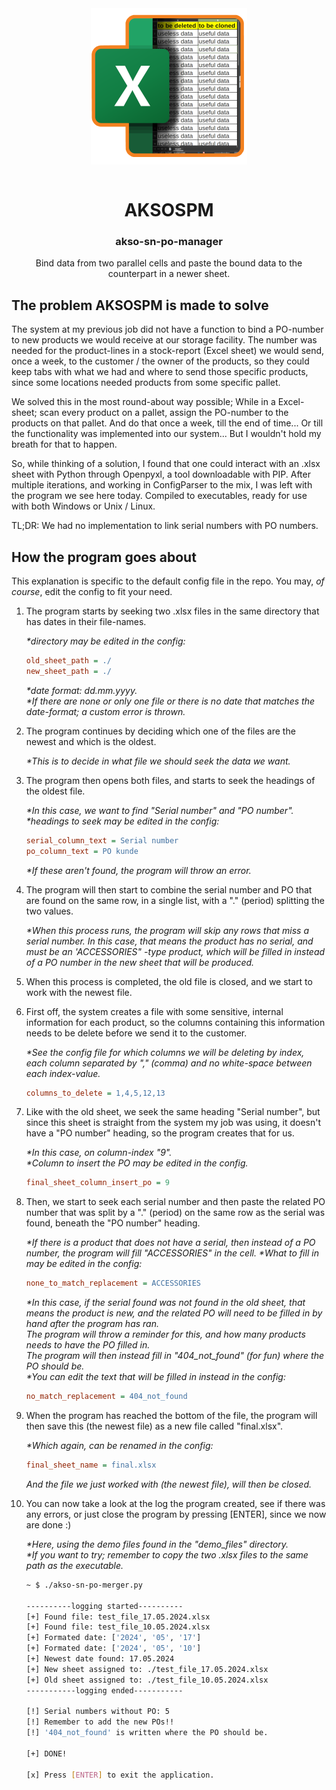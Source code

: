 <div align="center">
    <img src="img/AKSOSPM.png" width="250px" align="center" alt="Logo" />
    <br>
    <br>
    <h1>AKSOSPM</h1>
    <h3>akso-sn-po-manager</h3>
    Bind data from two parallel cells and paste the bound data to the counterpart in a newer sheet.
</div>


## The problem AKSOSPM is made to solve

The system at my previous job did not have a function to bind a PO-number to new products we would receive at our storage facility.
The number was needed for the product-lines in a stock-report (Excel sheet) we would send, once a week, to the customer / the owner of the products, so they could keep tabs with what we had and where to send those specific products, since some locations needed products from some specific pallet.

We solved this in the most round-about way possible;
While in a Excel-sheet; scan every product on a pallet, assign the PO-number to the products on that pallet. And do that once a week, till the end of time... Or till the functionality was implemented into our system... But I wouldn't hold my breath for that to happen.

So, while thinking of a solution, I found that one could interact with an .xlsx sheet with Python through Openpyxl, a tool downloadable with PIP.
After multiple iterations, and working in ConfigParser to the mix, I was left with the program we see here today. Compiled to executables, ready for use with both Windows or Unix / Linux.

TL;DR: We had no implementation to link serial numbers with PO numbers.

## How the program goes about

This explanation is specific to the default config file in the repo. You may, <em>of course</em>, edit the config to fit your need.

1. The program starts by seeking two .xlsx files in the same directory that has dates in their file-names.

    <em>*directory may be edited in the config:<br></em>
    ```ini
    old_sheet_path = ./
    new_sheet_path = ./
    ```
    <em>*date format: dd.mm.yyyy.<br>
    *If there are none or only one file or there is no date that matches the date-format; a custom error is thrown.</em>

2. The program continues by deciding which one of the files are the newest and which is the oldest.

    <em>*This is to decide in what file we should seek the data we want.</em>

3. The program then opens both files, and starts to seek the headings of the oldest file.

    <em>*In this case, we want to find "Serial number" and "PO number".<br>
    *headings to seek may be edited in the config:<br></em>
    ```ini
    serial_column_text = Serial number
    po_column_text = PO kunde
    ```
    <em>*If these aren't found, the program will throw an error.</em>

4. The program will then start to combine the serial number and PO that are found on the same row, in a single list, with a "." (period) splitting the two values.<br>

    <em>*When this process runs, the program will skip any rows that miss a serial number. In this case, that means the product has no serial, and must be an 'ACCESSORIES" -type product, which will be filled in instead of a PO number in the new sheet that will be produced.</em>

5.  When this process is completed, the old file is closed, and we start to work with the newest file.

6.  First off, the system creates a file with some sensitive, internal information for each product, so the columns containing this information needs to be delete before we send it to the customer.

    <em>*See the config file for which columns we will be deleting by index, each column separated by "," (comma) and no white-space between each index-value.</em>
    ```ini
    columns_to_delete = 1,4,5,12,13
    ```

7.  Like with the old sheet, we seek the same heading "Serial number", but since this sheet is straight from the system my job was using, it doesn't have a "PO number" heading, so the program creates that for us.

    <em>*In this case, on column-index "9".<br>
    *Column to insert the PO may be edited in the config.</em>
    ```ini
    final_sheet_column_insert_po = 9
    ```

8.  Then, we start to seek each serial number and then paste the related PO number that was split by a "." (period) on the same row as the serial was found, beneath the "PO number" heading.

    <em>*If there is a product that does not have a serial, then instead of a PO number, the program will fill "ACCESSORIES" in the cell.
    *What to fill in may be edited in the config:</em>
    ```ini
    none_to_match_replacement = ACCESSORIES
    ```
    <em>*In this case, if the serial found was not found in the old sheet, that means the product is new, and the related PO will need to be filled in by hand after the program has ran.<br>
    The program will throw a reminder for this, and how many products needs to have the PO filled in.<br>
    The program will then instead fill in "404_not_found" (for fun) where the PO should be.<br>
    *You can edit the text that will be filled in instead in the config:</em>
    ```ini
    no_match_replacement = 404_not_found
    ```

9.  When the program has reached the bottom of the file, the program will then save this (the newest file) as a new file called "final.xlsx".

    <em>*Which again, can be renamed in the config:</em>
    ```ini
    final_sheet_name = final.xlsx
    ```
    <em>And the file we just worked with (the newest file), will then be closed.</em>

10. You can now take a look at the log the program created, see if there was any errors, or just close the program by pressing [ENTER], since we now are done :)

    <em>*Here, using the demo files found in the "demo_files" directory.<br>
    *If you want to try; remember to copy the two .xlsx files to the same path as the executable.</em>

    ```bash
    ~ $ ./akso-sn-po-merger.py 

    ----------logging started----------
    [+] Found file: test_file_17.05.2024.xlsx
    [+] Found file: test_file_10.05.2024.xlsx
    [+] Formated date: ['2024', '05', '17']
    [+] Formated date: ['2024', '05', '10']
    [+] Newest date found: 17.05.2024
    [+] New sheet assigned to: ./test_file_17.05.2024.xlsx
    [+] Old sheet assigned to: ./test_file_10.05.2024.xlsx
    -----------logging ended-----------

    [!] Serial numbers without PO: 5
    [!] Remember to add the new POs!!
    [!] '404_not_found' is written where the PO should be.

    [+] DONE!

    [x] Press [ENTER] to exit the application.
    ```
